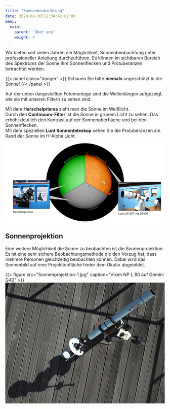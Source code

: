 ```yaml
---
title: "Sonnenbeobachtung"
date: 2020-08-30T12:34:42+02:00
menu:
  main:
    parent: "Über uns"
    weight: 4
---
```


Wir bieten seit vielen Jahren die Möglichkeit, Sonnenbeobachtung unter professioneller Anleitung durchzuführen. Es können im sichtbaren Bereich des Spektrums der Sonne ihre Sonnenflecken und Protuberanzen betrachtet werden.

{{< panel class="danger" >}}
Schauen Sie bitte **niemals** ungeschützt in die Sonne!
{{< /panel >}}

Auf der unten dargestellten Fotomontage sind die Wellenlängen aufgezeigt, wie sie mit unseren Filtern zu sehen sind.

Mit dem **Herschelprisma** sieht man die Sonne im Weißlicht.  
Durch den **Continuum-Filter** ist die Sonne in grünem Licht zu sehen. Das erhöht deutlich den Kontrast auf der Sonnenoberfläche und bei den Sonnenflecken.  
Mit dem speziellen **Lunt Sonnenteleskop** sehen Sie die Protuberanzen am Rand der Sonne im H-Alpha Licht.

![Sonnenbeobachtung-klein](Sonnenbeobachtung-klein.png)

## Sonnenprojektion

Eine weitere Möglichkeit die Sonne zu beobachten ist die Sonnenprojektion. Es ist eine sehr sichere Beobachtungsmethode die den Vorzug hat, dass mehrere Personen gleichzeitig beobachten können. Dabei wird das Sonnenbild auf eine Projektionfläche hinter dem Okular abgebildet.

{{< figure src="Sonnenprojektion-1.jpg" caption="Vixen NP L 80 auf Gemini G40" >}}
![Sonnenprojektion-2](Sonnenprojektion-2.jpg)
